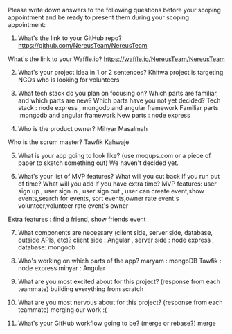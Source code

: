 Please write down answers to the following questions before your scoping appointment and be ready to present them during your scoping appointment:
1) What's the link to your GitHub repo? 
https://github.com/NereusTeam/NereusTeam

What's the link to your Waffle.io?
https://waffle.io/NereusTeam/NereusTeam

2) What's your project idea in 1 or 2 sentences?
Khitwa project is targeting NGOs who is looking for volunteers 


3) What tech stack do you plan on focusing on? Which parts are familiar, and which parts are new? Which parts have you not yet decided?
Tech stack : node express , mongodb and angular framework
Familiar parts :mongodb and angular framework
New parts : node express 

4) Who is the product owner?
	Mihyar Masalmah

 Who is the scrum master?
	Tawfik Kahwaje

5) What is your app going to look like? (use moqups.com or a piece of paper to sketch something out)
We haven't decided yet.


6) What's your list of MVP features? What will you cut back if you run out of time? What will you add if you have extra time?
MVP features: user sign up , user sign in , user sign out , user can create event,show events,search for events,
sort events,owner rate event's volunteer,volunteer rate event's owner

Extra features : find a friend, show friends event



7) What components are necessary (client side, server side, database, outside APIs, etc)?
client side : Angular , server side : node express , database: mongodb

8) Who's working on which parts of the app?
maryam : mongoDB
Tawfik : node express
mihyar : Angular

9) What are you most excited about for this project? (response from each teammate)
building everything from scratch 

10) What are you most nervous about for this project? (response from each teammate)
merging our work :(

11) What's your GitHub workflow going to be? (merge or rebase?)
merge 